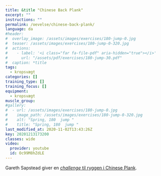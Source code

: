 ```yaml
---
title: &title "Chinese Back Plank"
excerpt: ""
instructions: ""
permalink: /oevelse/chinese-back-plank/
language: da
#header:
#  overlay_image: /assets/images/exercises/180-jump-0.jpg
#  teaser: /assets/images/exercises/180-jump-0-320.jpg
#  actions:
#    - label: '<i class="far fa-file-pdf" aria-hidden="true"></i>'
#      url: "/assets/pdf/exercises/180-jump-30.pdf"
#  caption: *title
tags:
  - kropsvægt
categories: []
training_type: [] 
training_focus: []
equipment:
  - kropsvægt
muscle_group:
#gallery:
#  - url: /assets/images/exercises/180-jump-0.jpg
#    image_path: /assets/images/exercises/180-jump-0-320.jpg
#    alt: "Spring, 180  jump "
#    title: "Spring, 180  jump "
last_modified_at: 2020-11-02T13:43:26Z
key: 20201213173200
classes: wide
video:
  provider: youtube
  id: Oc99M8hZdLE
---
```


Gareth Sapstead giver en [_challenge_ til ryggen i Chinese Plank](https://www.t-nation.com/training/tip-the-bodyweight-back-challenge).
